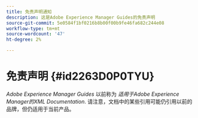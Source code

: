```yaml
---
title: 免责声明通知
description: 这是Adobe Experience Manager Guides的免责声明
source-git-commit: 5e0584f1bf0216b8b00f00b9fe46fa682c244e08
workflow-type: tm+mt
source-wordcount: '47'
ht-degree: 2%

---
```



# 免责声明 {#id2263D0P0TYU}

*Adobe Experience Manager Guides* 以前称为 *适用于Adobe Experience Manager的XML Documentation*. 请注意，文档中的某些引用可能仍引用以前的品牌，但仍适用于当前产品。

